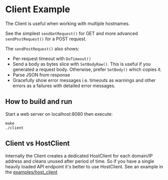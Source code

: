 # Client Example

The Client is useful when working with multiple hostnames.

See the simplest `sendGetRequest()` for GET and more advanced `sendPostRequest()` for a POST request.

The `sendPostRequest()` also shows:

* Per-request timeout with `DoTimeout()`
* Send a body as bytes slice with `SetBodyRaw()`. This is useful if you generated a request body. Otherwise,
  prefer `SetBody()` which copies it.
* Parse JSON from response
* Gracefully show error messages i.e. timeouts as warnings and other errors as a failures with detailed error messages.

## How to build and run

Start a web server on localhost:8080 then execute:

    make
    ./client

## Client vs HostClient

Internally the Client creates a dedicated HostClient for each domain/IP address and cleans unused after period of time.
So if you have a single heavily loaded API endpoint it's better to use HostClient. See an example in
the [examples/host_client](../host_client/)
